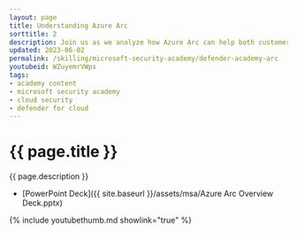 ```yaml
---
layout: page
title: Understanding Azure Arc
sorttitle: 2
description: Join us as we analyze how Azure Arc can help both customers and partners secure, manage, and govern on-premises, edge, and multicloud infrastructure from a single control plane.
updated: 2023-06-02
permalink: /skilling/microsoft-security-academy/defender-academy-arc
youtubeid: WZuyemrVWps
tags: 
- academy content
- microsoft security academy
- cloud security
- defender for cloud
---
```


# {{ page.title }}

{{ page.description }}

* [PowerPoint Deck]({{ site.baseurl }}/assets/msa/Azure Arc Overview Deck.pptx)

{% include youtubethumb.md showlink="true" %}